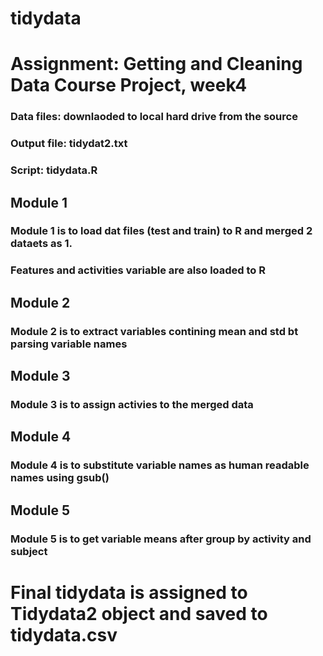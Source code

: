 # tidydata
# Assignment: Getting and Cleaning Data Course Project, week4

### Data files: downlaoded to local hard drive from the source 
### Output file: tidydat2.txt
### Script: tidydata.R

## Module 1
### Module 1 is to load dat files (test and train) to R and merged 2 dataets as 1.
### Features and  activities variable are also loaded to R

## Module 2
### Module 2 is to extract variables contining mean and std bt parsing variable names

## Module 3
### Module 3 is to assign activies to the merged data

## Module 4
### Module 4 is to substitute variable names as human readable names using gsub()

## Module 5
### Module 5 is to get variable means after group by activity and subject

# Final tidydata is assigned to Tidydata2 object and saved to tidydata.csv
